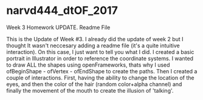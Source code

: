 # narvd444_dtOF_2017
Week 3 Homework UPDATE. Readme File

This is the Update of Week #3. I already did the update of week 2 but I thought It wasn't neccesary adding a readme file (it's a quite intuitive interaction).
On this case, I just want to tell you what I did.
I created a basic portrait in Illustrator in order to reference the coordinate systems. I wanted to draw ALL the shapes using openFrameworks,
thats why I used ofBeginShape - ofVertex - ofEndShape to create the paths.
Then I created a couple of interactions. First, having the ability to change the location of the eyes, and then the color of the hair (random color+alpha channel)
and finally the movement of the mouth to create the illusion of 'talking'.

